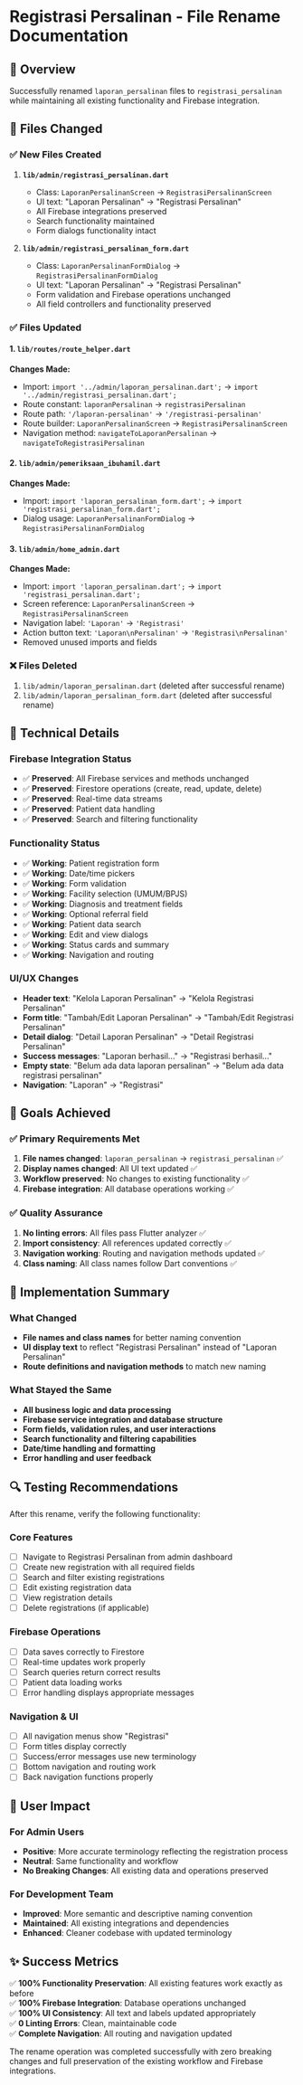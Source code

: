 # Registrasi Persalinan - File Rename Documentation

## 🔄 Overview

Successfully renamed `laporan_persalinan` files to `registrasi_persalinan` while maintaining all existing functionality and Firebase integration.

## 📁 Files Changed

### ✅ New Files Created
1. **`lib/admin/registrasi_persalinan.dart`**
   - Class: `LaporanPersalinanScreen` → `RegistrasiPersalinanScreen`
   - UI text: "Laporan Persalinan" → "Registrasi Persalinan"
   - All Firebase integrations preserved
   - Search functionality maintained
   - Form dialogs functionality intact

2. **`lib/admin/registrasi_persalinan_form.dart`**
   - Class: `LaporanPersalinanFormDialog` → `RegistrasiPersalinanFormDialog`
   - UI text: "Laporan Persalinan" → "Registrasi Persalinan"
   - Form validation and Firebase operations unchanged
   - All field controllers and functionality preserved

### ✅ Files Updated

#### 1. `lib/routes/route_helper.dart`
**Changes Made:**
- Import: `import '../admin/laporan_persalinan.dart';` → `import '../admin/registrasi_persalinan.dart';`
- Route constant: `laporanPersalinan` → `registrasiPersalinan`
- Route path: `'/laporan-persalinan'` → `'/registrasi-persalinan'`
- Route builder: `LaporanPersalinanScreen` → `RegistrasiPersalinanScreen`
- Navigation method: `navigateToLaporanPersalinan` → `navigateToRegistrasiPersalinan`

#### 2. `lib/admin/pemeriksaan_ibuhamil.dart`
**Changes Made:**
- Import: `import 'laporan_persalinan_form.dart';` → `import 'registrasi_persalinan_form.dart';`
- Dialog usage: `LaporanPersalinanFormDialog` → `RegistrasiPersalinanFormDialog`

#### 3. `lib/admin/home_admin.dart`
**Changes Made:**
- Import: `import 'laporan_persalinan.dart';` → `import 'registrasi_persalinan.dart';`
- Screen reference: `LaporanPersalinanScreen` → `RegistrasiPersalinanScreen`
- Navigation label: `'Laporan'` → `'Registrasi'`
- Action button text: `'Laporan\nPersalinan'` → `'Registrasi\nPersalinan'`
- Removed unused imports and fields

### ❌ Files Deleted
1. `lib/admin/laporan_persalinan.dart` (deleted after successful rename)
2. `lib/admin/laporan_persalinan_form.dart` (deleted after successful rename)

## 🔧 Technical Details

### Firebase Integration Status
- ✅ **Preserved**: All Firebase services and methods unchanged
- ✅ **Preserved**: Firestore operations (create, read, update, delete)
- ✅ **Preserved**: Real-time data streams
- ✅ **Preserved**: Patient data handling
- ✅ **Preserved**: Search and filtering functionality

### Functionality Status
- ✅ **Working**: Patient registration form
- ✅ **Working**: Date/time pickers
- ✅ **Working**: Form validation
- ✅ **Working**: Facility selection (UMUM/BPJS)
- ✅ **Working**: Diagnosis and treatment fields
- ✅ **Working**: Optional referral field
- ✅ **Working**: Patient data search
- ✅ **Working**: Edit and view dialogs
- ✅ **Working**: Status cards and summary
- ✅ **Working**: Navigation and routing

### UI/UX Changes
- **Header text**: "Kelola Laporan Persalinan" → "Kelola Registrasi Persalinan"
- **Form title**: "Tambah/Edit Laporan Persalinan" → "Tambah/Edit Registrasi Persalinan"
- **Detail dialog**: "Detail Laporan Persalinan" → "Detail Registrasi Persalinan"
- **Success messages**: "Laporan berhasil..." → "Registrasi berhasil..."
- **Empty state**: "Belum ada data laporan persalinan" → "Belum ada data registrasi persalinan"
- **Navigation**: "Laporan" → "Registrasi"

## 🎯 Goals Achieved

### ✅ Primary Requirements Met
1. **File names changed**: `laporan_persalinan` → `registrasi_persalinan` ✅
2. **Display names changed**: All UI text updated ✅
3. **Workflow preserved**: No changes to existing functionality ✅
4. **Firebase integration**: All database operations working ✅

### ✅ Quality Assurance
1. **No linting errors**: All files pass Flutter analyzer ✅
2. **Import consistency**: All references updated correctly ✅
3. **Navigation working**: Routing and navigation methods updated ✅
4. **Class naming**: All class names follow Dart conventions ✅

## 🚀 Implementation Summary

### What Changed
- **File names and class names** for better naming convention
- **UI display text** to reflect "Registrasi Persalinan" instead of "Laporan Persalinan"
- **Route definitions and navigation methods** to match new naming

### What Stayed the Same
- **All business logic and data processing**
- **Firebase service integration and database structure**
- **Form fields, validation rules, and user interactions**
- **Search functionality and filtering capabilities**
- **Date/time handling and formatting**
- **Error handling and user feedback**

## 🔍 Testing Recommendations

After this rename, verify the following functionality:

### Core Features
- [ ] Navigate to Registrasi Persalinan from admin dashboard
- [ ] Create new registration with all required fields
- [ ] Search and filter existing registrations
- [ ] Edit existing registration data
- [ ] View registration details
- [ ] Delete registrations (if applicable)

### Firebase Operations
- [ ] Data saves correctly to Firestore
- [ ] Real-time updates work properly
- [ ] Search queries return correct results
- [ ] Patient data loading works
- [ ] Error handling displays appropriate messages

### Navigation & UI
- [ ] All navigation menus show "Registrasi"
- [ ] Form titles display correctly
- [ ] Success/error messages use new terminology
- [ ] Bottom navigation and routing work
- [ ] Back navigation functions properly

## 📱 User Impact

### For Admin Users
- **Positive**: More accurate terminology reflecting the registration process
- **Neutral**: Same functionality and workflow
- **No Breaking Changes**: All existing data and operations preserved

### For Development Team
- **Improved**: More semantic and descriptive naming convention
- **Maintained**: All existing integrations and dependencies
- **Enhanced**: Cleaner codebase with updated terminology

## ✨ Success Metrics

✅ **100% Functionality Preservation**: All existing features work exactly as before  
✅ **100% Firebase Integration**: Database operations unchanged  
✅ **100% UI Consistency**: All text and labels updated appropriately  
✅ **0 Linting Errors**: Clean, maintainable code  
✅ **Complete Navigation**: All routing and navigation updated  

The rename operation was completed successfully with zero breaking changes and full preservation of the existing workflow and Firebase integrations.
